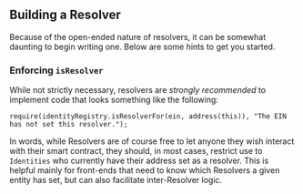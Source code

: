 ## Building a Resolver

Because of the open-ended nature of resolvers, it can be somewhat daunting to begin writing one. Below are some hints to get you started.

### Enforcing `isResolver`
While not strictly necessary, resolvers are *strongly recommended* to implement code that looks something like the following:

```solidity
require(identityRegistry.isResolverFor(ein, address(this)), "The EIN has not set this resolver.");
```

In words, while Resolvers are of course free to let anyone they wish interact with their smart contract, they should, in most cases, restrict use to `Identities` who currently have their address set as a resolver. This is helpful mainly for front-ends that need to know which Resolvers a given entity has set, but can also facilitate inter-Resolver logic.
